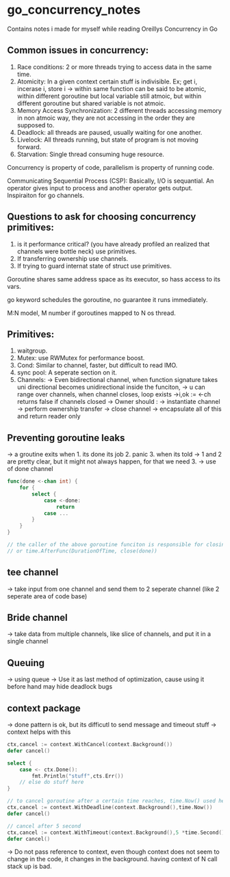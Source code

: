 # go_concurrency_notes
Contains notes i made for myself while reading Oreillys Concurrency in Go

## Common issues in concurrency:
1. Race conditions: 2 or more threads trying to access data in the same time.
2. Atomicity: In a given context certain stuff is indivisible. Ex; get i, incerase i, store i -> within same function can be said to be atomic, within different goroutine but local variable still atmoic, but  within different goroutine but shared variable is not atmoic.
3. Memory Access Synchronization: 2 different threads accessing memory in non atmoic way, they are not accessing in the order they are supposed to.
4. Deadlock: all threads are paused, usually waiting for one another.
5. Livelock: All threads running, but state of program is not moving forward.
6. Starvation: Single thread consuming huge resource.

Concurrency is property of code, parallelism is property of running code.

Communicating Sequential Process (CSP): Basically, I/O is sequantial. An operator gives input to process and another operator gets output. Inspiraiton for go channels.

## Questions to ask for choosing concurrency primitives:
1. is it performance critical? (you have already profiled an realized that channels were bottle neck) use primitives.
2. If transferring ownership use channels.
3. If trying to guard internat state of struct use primitives.

Goroutine shares same address space as its executor, so hass access to its vars.

go keyword schedules the goroutine, no guarantee it runs immediately.

M:N model, M number if goroutines mapped to N os thread.

## Primitives:
1. waitgroup.
2. Mutex: use RWMutex for performance boost. 
3. Cond: Similar to channel, faster, but difficult to read IMO.
3. sync pool: A seperate section on it.
4. Channels:
    -> Even bidirectional channel, when function signature takes uni directional becomes unidirectional inside the funciton,
    -> u can range over channels, when channel closes, loop exists
    ->i,ok := <-ch returns false if channels closed
    -> Owner should :
        -> instantiate channel
        -> perform ownership transfer
        -> close channel
        -> encapsulate all of this and return reader only


## Preventing goroutine leaks
-> a groutine exits when
    1. its done its job
    2. panic
    3. when its told
-> 1 and 2 are pretty clear, but it might not always happen, for that we need 3.
-> use of done channel
```go
func(done <-chan int) {
    for {
        select {
            case <-done:
                return
            case ...
        }
    }
}

// the caller of the above goroutine funciton is responsible for closing the channel
// or time.AfterFunc(DurationOfTime, close(done))
```

## tee channel
-> take input from one channel and send them to 2 seperate channel (like 2 seperate area of code base)

## Bride channel
-> take data from multiple channels, like slice of channels, and put it in a single channel

## Queuing
-> using queue
-> Use it as last method of optimization, cause using it before hand may hide deadlock bugs

## context package
-> done pattern is ok, but its difficutl to send message and timeout stuff
-> context helps with this
```go
ctx,cancel := context.WithCancel(context.Background())
defer cancel()

select {
    case <- ctx.Done():
        fmt.Println("stuff",cts.Err())
    // else do stuff here
}

// to cancel goroutine after a certain time reaches, time.Now() used here just as an example, makes no sense obviously
ctx,cancel := context.WithDeadline(context.Background(),time.Now())
defer cancel()

// cancel after 5 second
ctx,cancel := context.WithTimeout(context.Background(),5 *time.Second())
defer cancel()
```
-> Do not pass reference to context, even though context does not seem to change in the code, it changes in the background. having context of N call stack up is bad.
